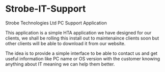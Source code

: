 Strobe-IT-Support
=================

Strobe Technologies Ltd PC Support Application


This application is a simple HTA application we have designed for our clients, we shall be
rolling this install out to maintenaince clients soon but other clients will be able to download it
from our website.

The idea is to provide a simple interface to be able to contact us and get useful information like
PC name or OS version with the customer knowing anything about IT meaning we can help them better.
